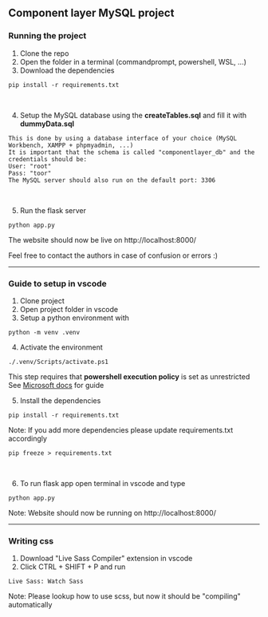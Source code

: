 ## Component layer MySQL project
### Running the project
1. Clone the repo
2. Open the folder in a terminal (commandprompt, powershell, WSL, ...)
3. Download the dependencies
```
pip install -r requirements.txt 
``` 

<br>

4. Setup the MySQL database using the **createTables.sql** and fill it with **dummyData.sql**
```
This is done by using a database interface of your choice (MySQL Workbench, XAMPP + phpmyadmin, ...)
It is important that the schema is called "componentlayer_db" and the credentials should be:
User: "root" 
Pass: "toor"
The MySQL server should also run on the default port: 3306
``` 

<br>

5. Run the flask server
```
python app.py
``` 
The website should now be live on http://localhost:8000/

Feel free to contact the authors in case of confusion or errors :)

---

### Guide to setup in vscode
1. Clone project
2. Open project folder in vscode
3. Setup a python environment with
```
python -m venv .venv
```

4. Activate the environment
```
./.venv/Scripts/activate.ps1
```
This step requires that **powershell execution policy** is set as unrestricted
See [Microsoft docs](https://learn.microsoft.com/en-us/powershell/module/microsoft.powershell.security/set-executionpolicy?view=powershell-7.5) for guide


5. Install the dependencies
```
pip install -r requirements.txt
```
Note: If you add more dependencies please update requirements.txt accordingly
```
pip freeze > requirements.txt
```

<br>

6. To run flask app open terminal in vscode and type 
```
python app.py
```
Note: Website should now be running on http://localhost:8000/
 
---

### Writing css
1. Download "Live Sass Compiler" extension in vscode
2. Click CTRL + SHIFT + P and run
``` 
Live Sass: Watch Sass
```
Note: Please lookup how to use scss, but now it should be "compiling" automatically

